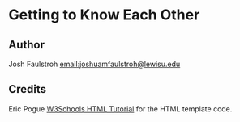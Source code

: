 # Getting to Know Each Other

## Author
Josh Faulstroh [email:joshuamfaulstroh@lewisu.edu](mailto:joshuamfaulstroh@lewisu.edu)

## Credits
Eric Pogue
[W3Schools HTML Tutorial](https://www.w3schools.com/html/) for the HTML template code.

